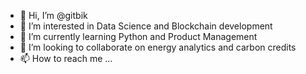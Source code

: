 - 👋 Hi, I’m @gitbik
- 👀 I’m interested in Data Science and Blockchain development
- 🌱 I’m currently learning Python and Product Management
- 💞️ I’m looking to collaborate on energy analytics and carbon credits 
- 📫 How to reach me ...

<!---
gitbik/gitbik is a ✨ special ✨ repository because its `README.md` (this file) appears on your GitHub profile.
You can click the Preview link to take a look at your changes.
--->
